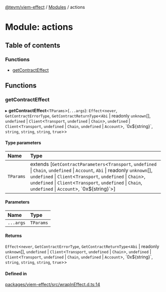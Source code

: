 [@tevm/viem-effect](/reference/viem-effect/README.md) / [Modules](/reference/viem-effect/modules.md) / actions

# Module: actions

## Table of contents

### Functions

- [getContractEffect](/reference/viem-effect/modules/actions.md#getcontracteffect)

## Functions

### getContractEffect

▸ **getContractEffect**\<`TParams`\>(`...args`): `Effect`\<`never`, `GetContractErrorType`, `GetContractReturnType`\<`Abi` \| readonly `unknown`[], `undefined` \| `Client`\<`Transport`, `undefined` \| `Chain`\>, `undefined` \| `Client`\<`Transport`, `undefined` \| `Chain`, `undefined` \| `Account`\>, \`0x$\{string}\`, `string`, `string`, `string`, ``true``\>\>

#### Type parameters

| Name | Type |
| :------ | :------ |
| `TParams` | extends [`GetContractParameters`\<`Transport`, `undefined` \| `Chain`, `undefined` \| `Account`, `Abi` \| readonly `unknown`[], `undefined` \| `Client`\<`Transport`, `undefined` \| `Chain`\>, `undefined` \| `Client`\<`Transport`, `undefined` \| `Chain`, `undefined` \| `Account`\>, \`0x$\{string}\`\>] |

#### Parameters

| Name | Type |
| :------ | :------ |
| `...args` | `TParams` |

#### Returns

`Effect`\<`never`, `GetContractErrorType`, `GetContractReturnType`\<`Abi` \| readonly `unknown`[], `undefined` \| `Client`\<`Transport`, `undefined` \| `Chain`\>, `undefined` \| `Client`\<`Transport`, `undefined` \| `Chain`, `undefined` \| `Account`\>, \`0x$\{string}\`, `string`, `string`, `string`, ``true``\>\>

#### Defined in

[packages/viem-effect/src/wrapInEffect.d.ts:14](https://github.com/evmts/tevm-monorepo/blob/main/packages/viem-effect/src/wrapInEffect.d.ts#L14)
